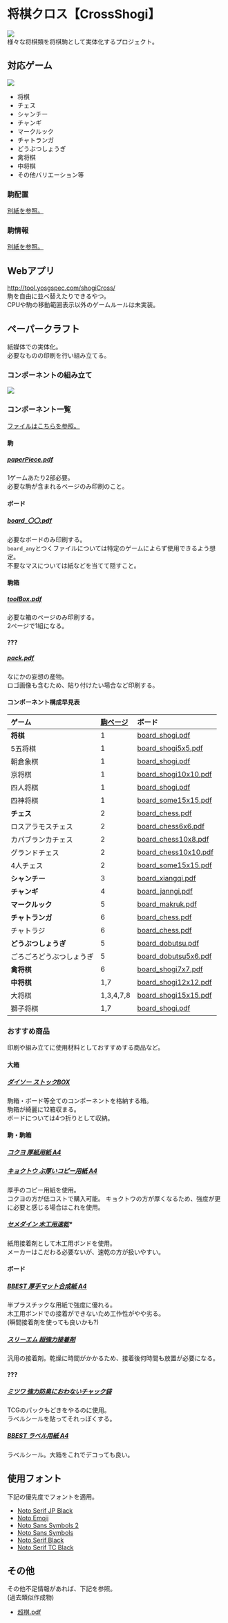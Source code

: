 # 将棋クロス【CrossShogi】
![](img/logo.min.svg)  
様々な将棋類を将棋駒として実体化するプロジェクト。


## 対応ゲーム
![](img/all.png)  
* 将棋
* チェス
* シャンチー
* チャンギ
* マークルック
* チャトランガ
* どうぶつしょうぎ
* 禽将棋
* 中将棋
* その他バリエーション等

### 駒配置
[別紙を参照。](docs/positions/README.md)

### 駒情報
[別紙を参照。](docs/pieces/README.md)

## Webアプリ
http://tool.yosgspec.com/shogiCross/  
駒を自由に並べ替えたりできるやつ。  
CPUや駒の移動範囲表示以外のゲームルールは未実装。

## ペーパークラフト
紙媒体での実体化。  
必要なものの印刷を行い組み立てる。

### コンポーネントの組み立て
![](paper/img/making.png)

### コンポーネント一覧
[ファイルはこちらを参照。](paper/dist/)

#### 駒
##### [paperPiece.pdf](paper/dist/paperPiece.pdf)
1ゲームあたり2部必要。  
必要な駒が含まれるページのみ印刷のこと。

#### ボード
##### [board_〇〇.pdf](#コンポーネント構成早見表)
必要なボードのみ印刷する。  
`board_any`とつくファイルについては特定のゲームによらず使用できるよう想定。  
不要なマスについては紙などを当てて隠すこと。

#### 駒箱
##### [toolBox.pdf](paper/dist/toolBox.pdf)
必要な箱のページのみ印刷する。  
2ページで1組になる。  

#### ???
##### [pack.pdf](paper/dist/pack.pdf)
なにかの妄想の産物。  
ロゴ画像も含むため、貼り付けたい場合など印刷する。

#### コンポーネント構成早見表

|ゲーム                  |[駒ページ](paper/dist/paperPiece.pdf)| ボード
|:-----------------------|:---------|:--------------------
|**将棋**                |1         |[board_shogi.pdf](paper/dist//board_shogi.pdf)
|5五将棋                 |1         |[board_shogi5x5.pdf](paper/dist/board_shogi5x5.pdf)
|朝倉象棋                |1         |[board_shogi.pdf](paper/dist/board_shogi.pdf)
|京将棋                  |1         |[board_shogi10x10.pdf](paper/dist/board_shogi10x10.pdf)
|四人将棋                |1         |[board_shogi.pdf](paper/dist/board_shogi.pdf)
|四神将棋                |1         |[board_some15x15.pdf](paper/dist/board_some15x15.pdf)
|**チェス**              |2         |[board_chess.pdf](paper/dist/board_chess.pdf)
|ロスアラモスチェス      |2         |[board_chess6x6.pdf](paper/dist/board_chess6x6.pdf)
|カパブランカチェス      |2         |[board_chess10x8.pdf](paper/dist/board_chess10x8.pdf)
|グランドチェス          |2         |[board_chess10x10.pdf](paper/dist/board_chess10x10.pdf)
|4人チェス               |2         |[board_some15x15.pdf](paper/dist/board_some15x15.pdf)
|**シャンチー**          |3         |[board_xiangqi.pdf](paper/dist/board_xiangqi.pdf)
|**チャンギ**            |4         |[board_janngi.pdf](paper/dist/board_janngi.pdf)
|**マークルック**        |5         |[board_makruk.pdf](paper/dist/board_makruk.pdf)
|**チャトランガ**        |6         |[board_chess.pdf](paper/dist/board_chess.pdf)
|チャトラジ              |6         |[board_chess.pdf](paper/dist/board_chess.pdf)
|**どうぶつしょうぎ**    |5         |[board_dobutsu.pdf](paper/dist/board_dobutsu.pdf)
|ごろごろどうぶつしょうぎ|5         |[board_dobutsu5x6.pdf](paper/dist/board_dobutsu5x6.pdf)
|**禽将棋**              |6         |[board_shogi7x7.pdf](paper/dist/board_shogi7x7.pdf)
|**中将棋**              |1,7       |[board_shogi12x12.pdf](paper/dist/board_shogi12x12.pdf)
|大将棋                  |1,3,4,7,8 |[board_shogi15x15.pdf](paper/dist/board_shogi15x15.pdf)
|獅子将棋                |1,7       |[board_shogi.pdf](paper/dist/board_shogi.pdf)

### おすすめ商品
印刷や組み立てに使用材料としておすすめする商品など。

#### 大箱
##### [ダイソー ストックBOX](https://jp.daisonet.com/collections/storage/products/4549131121650)
駒箱・ボード等全てのコンポーネントを格納する箱。  
駒箱が綺麗に12箱収まる。  
ボードについては4つ折りとして収納。

#### 駒・駒箱
##### [コクヨ 厚紙用紙 A4](https://www.amazon.co.jp/dp/B00009AJBN)
##### [キョクトウ ぶ厚いコピー用紙 A4](https://www.amazon.co.jp/dp/B00HLA4HFQ)
厚手のコピー用紙を使用。  
コクヨの方が低コストで購入可能。
キョクトウの方が厚くなるため、強度が更に必要と感じる場合はこれを使用。

##### [セメダイン 木工用速乾](https://www.yodobashi.com/product/100000001003425270/)*
紙用接着剤として木工用ボンドを使用。  
メーカーはこだわる必要ないが、速乾の方が扱いやすい。

#### ボード
##### [BBEST 厚手マット合成紙 A4](https://www.amazon.co.jp/gp/product/B0BPMCM41B/)
半プラスチックな用紙で強度に優れる。  
木工用ボンドでの接着ができないため工作性がやや劣る。  
(瞬間接着剤を使っても良いかも?)

##### [スリーエム 超強力接着剤](https://www.amazon.co.jp/gp/product/B016NNBJG6/)
汎用の接着剤。乾燥に時間がかかるため、接着後何時間も放置が必要になる。

#### ???
##### [ミツワ 強力防臭におわないチャック袋](https://www.amazon.co.jp/gp/product/B09L7RLSVQ)
TCGのパックもどきをやるのに使用。  
ラベルシールを貼ってそれっぽくする。

##### [BBEST ラベル用紙 A4](https://www.amazon.co.jp/gp/product/B09BZ91LY3)
ラベルシール。大箱をこれでデコっても良い。

## 使用フォント
下記の優先度でフォントを適用。
* [Noto Serif JP Black](https://fonts.google.com/noto/specimen/Noto+Serif+JP)
* [Noto Emoji](https://fonts.google.com/noto/specimen/Noto+Emoji?noto.query=emoji)
* [Noto Sans Symbols 2](https://fonts.google.com/noto/specimen/Noto+Sans+Symbols+2?noto.query=Symbols)
* [Noto Sans Symbols](https://fonts.google.com/noto/specimen/Noto+Sans+Symbols?noto.query=Symbols)
* [Noto Serif Black](https://fonts.google.com/noto/specimen/Noto+Serif?noto.query=serif)
* [Noto Serif TC Black](https://fonts.google.com/noto/specimen/Noto+Serif+TC?noto.query=serif+tc)

## その他
その他不足情報があれば、下記を参照。  
(過去類似作成物)
* [超棋.pdf](docs/超棋.pdf)